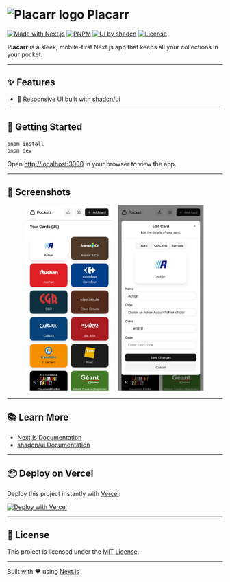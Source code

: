 # <img src="./public/favicon.ico" alt="Placarr logo" width="20" /> Placarr

[![Made with Next.js](https://img.shields.io/badge/Made%20with-Next.js-000?logo=next.js&logoColor=white)](https://nextjs.org/)
[![PNPM](https://img.shields.io/badge/package%20manager-pnpm-F69220?logo=pnpm)](https://pnpm.io)
[![UI by shadcn](https://img.shields.io/badge/UI-shadcn%2Fui-8B5CF6?logo=storybook&logoColor=white)](https://ui.shadcn.com/)
[![License](https://img.shields.io/github/license/clementmoine/placarr)](LICENSE)

**Placarr** is a sleek, mobile-first Next.js app that keeps all your collections in your pocket.

---

## ✨ Features

- 📱 Responsive UI built with [shadcn/ui](https://ui.shadcn.com)

---

## 🚀 Getting Started

```bash
pnpm install
pnpm dev
```

Open [http://localhost:3000](http://localhost:3000) in your browser to view the app.

---

## 📸 Screenshots

<p align="center">
  <img src="./public/screenshots/narrow/home.png" alt="Home screen" width="200" style="display:inline-block; margin-right:10px;" />
  <img src="./public/screenshots/narrow/modal.png" alt="Modal view" width="200" style="display:inline-block;" />
</p>

---

## 📚 Learn More

- [Next.js Documentation](https://nextjs.org/docs)
- [shadcn/ui Documentation](https://ui.shadcn.com)

---

## 📦 Deploy on Vercel

Deploy this project instantly with [Vercel](https://vercel.com/new?utm_source=create-next-app&utm_medium=readme):

[![Deploy with Vercel](https://vercel.com/button)](https://vercel.com/new)

---

## 🧾 License

This project is licensed under the [MIT License](LICENSE).

---

Built with ❤️ using [Next.js](https://nextjs.org)

